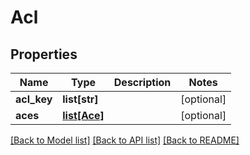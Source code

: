 # Acl

## Properties
Name | Type | Description | Notes
------------ | ------------- | ------------- | -------------
**acl_key** | **list[str]** |  | [optional] 
**aces** | [**list[Ace]**](Ace.md) |  | [optional] 

[[Back to Model list]](../README.md#documentation-for-models) [[Back to API list]](../README.md#documentation-for-api-endpoints) [[Back to README]](../README.md)


